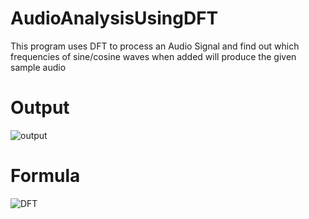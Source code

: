 # AudioAnalysisUsingDFT
This program uses DFT to process an Audio Signal and find out which frequencies of sine/cosine waves when added will produce the given sample audio
# Output
![output](https://github.com/user-attachments/assets/61a0c88f-3e85-4689-8f68-401a4b0a3fc5)
# Formula
![DFT](https://github.com/user-attachments/assets/385950ac-1101-4d71-ac5a-4b83bfb68ed6)
